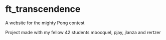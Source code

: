 # ft_transcendence
A website for the mighty Pong contest

Project made with my fellow 42 students mbocquel, pjay, jlanza and rertzer